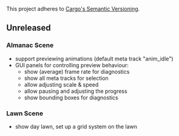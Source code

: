 This project adheres to [Cargo's Semantic Versioning](https://doc.rust-lang.org/cargo/reference/semver.html).

## Unreleased

### Almanac Scene

- support previewing animations (default meta track "anim_idle")
- GUI panels for controlling preview behaviour:
  - show (average) frame rate for diagnostics
  - show all meta tracks for selection
  - allow adjusting scale & speed
  - allow pausing and adjusting the progress
  - show bounding boxes for diagnostics

### Lawn Scene

- show day lawn, set up a grid system on the lawn
